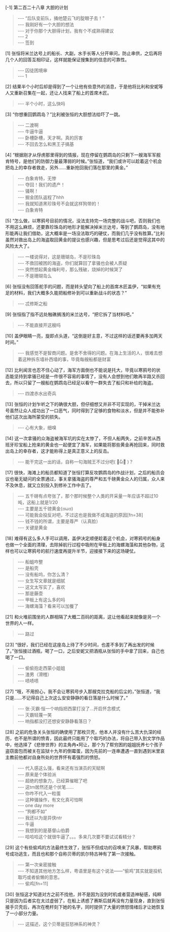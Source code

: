 
[-1] 第二百二十八章 大胆的计划
>--- “后队变前队，捅他楚云飞的腚眼子去！”<br>
>--- 我刚好有一个大胆的想法<br>
>--- 对于你那个大胆得计划，我有个不成熟得建议<br>
>--- 2<br>
>--- 签到<br>

[1] 张恒将米兰达号上的船长、大副，水手长等人分开审问，防止串供，之后再将几个人的回答互相印证，这样就能保证搜集到的信息的可靠性。
>--- 囚徒困境审<br>
>--- 1<br>

[2] 结果半个小时后却是得到了一个让他有些意外的消息，于是他将比利和安妮等人又重新召集在一起，还让人找来了船上的首席木匠。
>--- 半个小时，这么快吗<br>

[3] “你想重回鹦鹉岛？”比利被张恒的大胆想法给吓了一跳。
>--- 二渡啊<br>
>--- 牛逼牛逼<br>
>--- 卧槽卧槽，天才啊。真的厉害<br>
>--- 不回去怎么和黑王子搞基<br>

[4] “根据刚才从俘虏那里得到的情报，现在停留在鹦鹉岛的只剩下一艘海军军舰肯特号，是他们的防御力量最薄弱的时候。”张恒道，“我们或许可以趁着这个机会把岛上的幸存者救走，另外……重新抢回我们落在那里的黄金。”
>--- 白象肯特，无惨<br>
>--- 夺回！我们的遗产！<br>
>--- 骚啊！<br>
>--- 掘金团队返程了hhh<br>
>--- 我就知道黑珍珠号不会就这样狗带的！<br>
>--- 白象肯特<br>

[5] “怎么做，以寒鸦号目前的情况，没法支持完一场完整的战斗吧，否则我们也不用这么麻烦，还要靠珍珠岛的地形才能解决掉米兰达号，等到了鹦鹉岛，没有地形能再让我们借助，这大概率是一场没法取巧的硬仗，而我们几乎没有胜算。”比利虽然对救出岛上的海盗取回黄金的提议也感兴趣，但是思考过后还是觉得这其中的风险太大了。
>--- 一楼说得对，这是珊瑚岛，不是珍珠岛<br>
>--- 不救回被困的海盗，你们就算回了拿骚也会被人质疑<br>
>--- 突然想起黄金梅利号，那么残破，烧掉的时候哭了<br>
>--- 不是珊瑚岛么<br>

[6] 张恒没有回答舵手的问题，而是转头望向了船上的首席木匠盖伊，“如果有充足的材料，我们大概多久能把船修补到可以重新战斗的状态？”
>--- 忒修斯之船<br>

[9] 张恒指了指不远处触礁搁浅的米兰达号，“把它拆了当材料吧。”
>--- 不能直接开这艘吗<br>

[10] 盖伊眼睛一亮，旋即点头道，“这倒是好主意，不过这样的话还要再多加两天时间。”
>--- 我感觉不是智商问题。是舍不舍得的问题。在海上生活的人，很难去想着这种拆东墙补西墙的事，毕竟每艘船都是财富<br>

[12] 比利闻言也忍不住心动了，海军方面倒也不能说是托大，毕竟以寒鸦号的状态能坚持到拿骚已经是一件很不容易的事情了，没有人会想到他们敢再半路又杀回去，所以只留了一艘船在鹦鹉岛已经足以看守一群失去了船只和补给的海盗。
>--- 四渡赤水出奇兵<br>

[13] 张恒的计划乍听之下的确很大胆，但仔细想又并非不可实现的，干掉米兰达号虽然让众人成功出了一口恶气，同时得到了足够的食物和淡水，但是并不能弥补他们这次出海所蒙受的损失。
>--- 心有大象，细嗅<br>

[14] 这一次拿骚的众海盗被海军坑的实在太惨了，不但人船两失，之前辛苦从西班牙珍宝船上抢来的黄金也一起便宜了海军，如果能将那些黄金再抢回来，同时救出岛上的幸存者，这才能称得上是真正意义上的反击。
>--- 能干完这一出的话，自称一句海贼王不过分吧(  ･᷄ὢ･᷅  )？<br>

[17] 很快，海滩上的船员都知道了张恒打算反攻鹦鹉岛的作战计划，之后的船员会议也毫无疑问的全票通过，事关拿骚海盗的尊严和五千磅黄金众人的归属，众人来不及休息，就又立刻投入到修补工作中去了。
>--- 五千磅有点夸张了，那个那时候整个人类的开采量一年应该不超过10吨，这船上就是1/20<br>
>--- 主要是五千镑黄金(ಡωಡ)<br>
>--- 可能我会投反对吧，不过这也是我做不成海盗的原因[fn=38]<br>
>--- 钱不钱的所谓，主要是尊严（认真脸）<br>
>--- 关键是黄金<br>

[18] 难得有这么多人手可以调用，盖伊决定顺便趁着这个机会，对寒鸦号的船身也做一个全面的清理，去除掉航行过程中吸附在甲板上的海螺海藻和其他杂物，这样也可以让寒鸦号的航行速度再提升半节，迎接接下来的这场硬仗。
>--- 船蛆咋整<br>
>--- 是船壳<br>
>--- 没有船坞，你怎么清？<br>
>--- 女生写文章就是细腻<br>
>--- 这文太写实了，喜欢<br>
>--- 那是藤壶<br>
>--- 甲板上有这么多的吗<br>
>--- 海螺海藻？看来可以加餐了<br>

[21] 和火堆前围坐的人群相隔了大概二百码的距离，这让他看起来就像是另一个世界的人一样。
>--- 路过<br>

[23] “很好，我们已经在这座岛上待了不少时间，也差不多到了再出发的时候了。”张恒接过酒瓶，喝了一口，之后安妮又把酒瓶从张恒的手中拿了回来，自己也喝了一口。
>--- 偷偷抱走西蒙小姐姐<br>
>--- 渣男（滑稽）<br>
>--- 啧啧啧<br>

[27] “哦，不用担心，我不会让寒鸦号步入那艘克拉克船的后尘的，”张恒道，“我只是……不记得自己上次这么安安静静的看日落是什么时候了。”
>--- 张·灭霸·恒一个响指把西蒙打没了...开启怀念模式<br>
>--- 灭霸轻蔑一笑<br>
>--- 响指都没打还想安安静静看落日？<br>

[28] 之前的危急关头张恒的确使用了那枚贝壳，他本人并没有什么苦大仇深的经历，也不是所谓的愤青，因此最终只能用了个取巧的办法，将自己带入到文学作品中，他选择了《悲惨世界》的主角冉•阿让，那个为了帮穷困的姐姐抚养七个孩子盗窃面包而被关在监狱十九年的倒霉蛋，因为先前的一连串遭遇一直到遇到米里哀主教前他都对自身所处的世界怀有着强烈的愤怒。
>--- 代入感这么强，看来还有当演员的天赋啊<br>
>--- 原来是个体验派<br>
>--- 超绝的想象力，已经算催眠了吧<br>
>--- 这tm居然还是个伏笔……<br>
>--- 你咋不代入一粒蛋<br>
>--- 这种骚操作，有文化真可怕啊<br>
>--- one day more<br>
>--- “狗都不如”<br>
>--- 我还以为是异侠ntr<br>
>--- 牛逼<br>
>--- 我想到的是基督山伯爵<br>
>--- 哈哈哈这个就很牛逼了。。。多来几次要不要试试看精分？<br>

[29] 这个有些偷鸡的方法最终生效了，张恒不但成功的召唤来了风暴，帮助寒鸦号成功逃生，而且也和那个自称贝蒂的凯尔特古神有了第一次接触。
>--- 第一次亲密接触<br>
>--- 不知道其他地方怎么样，粤语里是有这个说法——“偷鸡”其实就是投机取巧或者偷懒的意思。<br>
>--- 偷鸡[fn=11]<br>

[30] 张恒这才知道对方之前不找他，并不是因为没到时机或者营造神秘感，纯粹只是因为后者实在太过虚弱了，在船上诱惑了赛斯后就再没有力量现身，直到张恒接手贝壳后，再次在桅杆刻下她的名字，同时提供了大量的愤怒情绪后才让她恢复了一小部分力量。
>--- 这描述，这个贝蒂是狂怒神系的神灵？<br>
